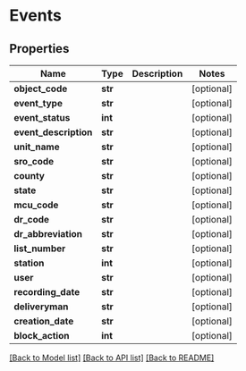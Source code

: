 # Events

## Properties
Name | Type | Description | Notes
------------ | ------------- | ------------- | -------------
**object_code** | **str** |  | [optional] 
**event_type** | **str** |  | [optional] 
**event_status** | **int** |  | [optional] 
**event_description** | **str** |  | [optional] 
**unit_name** | **str** |  | [optional] 
**sro_code** | **str** |  | [optional] 
**county** | **str** |  | [optional] 
**state** | **str** |  | [optional] 
**mcu_code** | **str** |  | [optional] 
**dr_code** | **str** |  | [optional] 
**dr_abbreviation** | **str** |  | [optional] 
**list_number** | **str** |  | [optional] 
**station** | **int** |  | [optional] 
**user** | **str** |  | [optional] 
**recording_date** | **str** |  | [optional] 
**deliveryman** | **str** |  | [optional] 
**creation_date** | **str** |  | [optional] 
**block_action** | **int** |  | [optional] 

[[Back to Model list]](../README.md#documentation-for-models) [[Back to API list]](../README.md#documentation-for-api-endpoints) [[Back to README]](../README.md)


